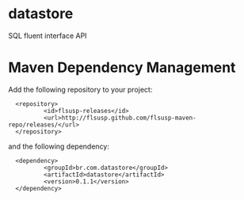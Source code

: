 datastore
=========

SQL fluent interface API


Maven Dependency Management
===========================

Add the following repository to your project:

      <repository>
              <id>flsusp-releases</id>
              <url>http://flsusp.github.com/flsusp-maven-repo/releases/</url>
      </repository>

and the following dependency:

      <dependency>
              <groupId>br.com.datastore</groupId>
              <artifactId>datastore</artifactId>
              <version>0.1.1</version>
      </dependency>
